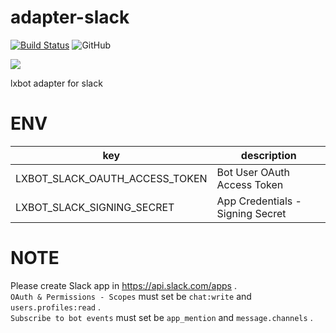 # adapter-slack

[![Build Status](https://cloud.drone.io/api/badges/lxbot/adapter-slack/status.svg)](https://cloud.drone.io/lxbot/adapter-slack)
![GitHub](https://img.shields.io/github/license/lxbot/adapter-slack)

![](https://i.imgur.com/YQyQyCS.png)

lxbot adapter for slack

# ENV

| key | description |
| - | - |
| LXBOT_SLACK_OAUTH_ACCESS_TOKEN | Bot User OAuth Access Token |
| LXBOT_SLACK_SIGNING_SECRET | App Credentials - Signing Secret |

# NOTE

Please create Slack app in https://api.slack.com/apps .  
`OAuth & Permissions - Scopes` must set be `chat:write` and `users.profiles:read` .  
`Subscribe to bot events` must set be `app_mention` and `message.channels` .
